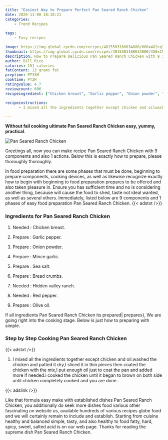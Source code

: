 ```yaml
---
title: "Easiest Way to Prepare Perfect Pan Seared Ranch Chicken"
date: 2020-11-08 18:10:21
categories:
    - Trend Recipes
    
tags:
    - Easy recipes

image: https://img-global.cpcdn.com/recipes/4815503168634880/680x482cq70/pan-seared-ranch-chicken-recipe-main-photo.jpg
thumbnail: https://img-global.cpcdn.com/recipes/4815503168634880/350x250cq70/pan-seared-ranch-chicken-recipe-main-photo.jpg
description: How to Prepare Delicious Pan Seared Ranch Chicken with 9 ingredients and 1 stages of easy cooking.
author: Bill Rice
calories: 151 calories
fatContent: 13 grams fat
preptime: PT33M
cooktime: PT2H
ratingvalue: 4.7
reviewcount: 606
recipeingredient: ["Chicken breast", "Garlic pepper", "Onion powder", "Mince garlic", "Sea salt", "Bread crumbs", "Hidden valley ranch", "Red pepper", "Olive oil"]

recipeinstructions: 
      - I mixed all the ingredients together except chicken and oilwashed the chicken and patted it dryI sliced it in thin pieces then coated the chicken with the mixI put enough oil just to coat the pan and added more if neededi cooked the chicken until it began to brown on both side until chicken completely cooked and you are done

---
```




**Without fail cooking ultimate Pan Seared Ranch Chicken easy, yummy, practical**. 


![Pan Seared Ranch Chicken](https://img-global.cpcdn.com/recipes/4815503168634880/680x482cq70/pan-seared-ranch-chicken-recipe-main-photo.jpg "Pan Seared Ranch Chicken")




Greetings all, now you can make recipe Pan Seared Ranch Chicken with 9 components and also 1 actions. Below this is exactly how to prepare, please thoroughly thoroughly.

In food preparation there are some phases that must be done, beginning to prepare components, cooking devices, as well as likewise recognize exactly how to begin with beginning to food preparation prepares to be offered and also taken pleasure in. Ensure you has sufficient time and no is considering another thing, because will cause the food to shed, taste not ideal wanted, as well as several others. Immediately, listed below are 9 components and 1 phases of easy food preparation Pan Seared Ranch Chicken.
{{< adstxt />}}

### Ingredients for Pan Seared Ranch Chicken


1. Needed  : Chicken breast.

1. Prepare  : Garlic pepper.

1. Prepare  : Onion powder.

1. Prepare  : Mince garlic.

1. Prepare  : Sea salt.

1. Prepare  : Bread crumbs.

1. Needed  : Hidden valley ranch.

1. Needed  : Red pepper.

1. Prepare  : Olive oil.



If all ingredients Pan Seared Ranch Chicken its prepared| prepares}, We are going right into the cooking stage. Below is just how to preparing with simple.

### Step by Step Cooking Pan Seared Ranch Chicken

{{< adstxt />}}


1. I mixed all the ingredients together except chicken and oil.washed the chicken and patted it dry,I sliced it in thin pieces then coated the chicken with the mix,I put enough oil just to coat the pan and added more if needed.i cooked the chicken until it began to brown on both side until chicken completely cooked and you are done..





{{< adslink />}}

Like that formula easy make with established dishes Pan Seared Ranch Chicken, you additionally do seek more dishes food various other fascinating on website us, available hundreds of various recipes globe food and we will certainly remain to include and establish. Starting from cuisine healthy and balanced simple, tasty, and also healthy to food fatty, hard, spicy, sweet, salted acid is on our web page. Thanks for reading the supreme dish Pan Seared Ranch Chicken.
